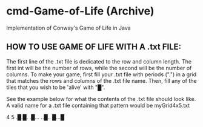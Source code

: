 # cmd-Game-of-Life (Archive)

Implementation of Conway's Game of Life in Java

## HOW TO USE GAME OF LIFE WITH A .txt FILE:
The first line of the .txt file is dedicated to the row and column length. The first int will be the number of rows, 
while the second will be the number of columns.
To make your game, first fill your .txt file with periods (".") in a grid that matches the rows and columns of the .txt file name.
Then, fill any of the tiles that you wish to be 'alive' with "█".

See the example below for what the contents of the .txt file should look like. A valid name for a .txt file containing that pattern would be myGrid4x5.txt

4 5
.█.█.
.█...
..█..
█...█
